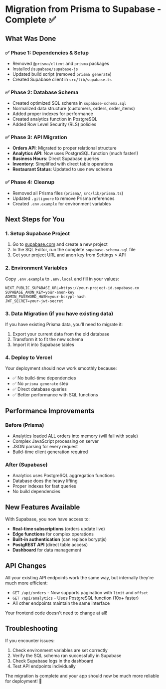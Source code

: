 # Migration from Prisma to Supabase - Complete ✅

## What Was Done

### ✅ Phase 1: Dependencies & Setup
- Removed `@prisma/client` and `prisma` packages
- Installed `@supabase/supabase-js`
- Updated build script (removed `prisma generate`)
- Created Supabase client in `src/lib/supabase.ts`

### ✅ Phase 2: Database Schema
- Created optimized SQL schema in `supabase-schema.sql`
- Normalized data structure (customers, orders, order_items)
- Added proper indexes for performance
- Created analytics function in PostgreSQL
- Added Row Level Security (RLS) policies

### ✅ Phase 3: API Migration
- **Orders API**: Migrated to proper relational structure
- **Analytics API**: Now uses PostgreSQL function (much faster!)
- **Business Hours**: Direct Supabase queries
- **Inventory**: Simplified with direct table operations
- **Restaurant Status**: Updated to use new schema

### ✅ Phase 4: Cleanup
- Removed all Prisma files (`prisma/`, `src/lib/prisma.ts`)
- Updated `.gitignore` to remove Prisma references
- Created `.env.example` for environment variables

## Next Steps for You

### 1. Setup Supabase Project
1. Go to [supabase.com](https://supabase.com) and create a new project
2. In the SQL Editor, run the complete `supabase-schema.sql` file
3. Get your project URL and anon key from Settings > API

### 2. Environment Variables
Copy `.env.example` to `.env.local` and fill in your values:
```env
NEXT_PUBLIC_SUPABASE_URL=https://your-project-id.supabase.co
SUPABASE_ANON_KEY=your-anon-key
ADMIN_PASSWORD_HASH=your-bcrypt-hash
JWT_SECRET=your-jwt-secret
```

### 3. Data Migration (if you have existing data)
If you have existing Prisma data, you'll need to migrate it:
1. Export your current data from the old database
2. Transform it to fit the new schema
3. Import it into Supabase tables

### 4. Deploy to Vercel
Your deployment should now work smoothly because:
- ✅ No build-time dependencies
- ✅ No `prisma generate` step
- ✅ Direct database queries
- ✅ Better performance with SQL functions

## Performance Improvements

### Before (Prisma)
- Analytics loaded ALL orders into memory (will fail with scale)
- Complex JavaScript processing on server
- JSON parsing for every request
- Build-time client generation required

### After (Supabase)
- Analytics uses PostgreSQL aggregation functions
- Database does the heavy lifting
- Proper indexes for fast queries
- No build dependencies

## New Features Available

With Supabase, you now have access to:
- **Real-time subscriptions** (orders update live)
- **Edge functions** for complex operations
- **Built-in authentication** (can replace bcryptjs)
- **PostgREST API** (direct table access)
- **Dashboard** for data management

## API Changes

All your existing API endpoints work the same way, but internally they're much more efficient:

- `GET /api/orders` - Now supports pagination with `limit` and `offset`
- `GET /api/analytics` - Uses PostgreSQL function (10x+ faster)
- All other endpoints maintain the same interface

Your frontend code doesn't need to change at all!

## Troubleshooting

If you encounter issues:
1. Check environment variables are set correctly
2. Verify the SQL schema ran successfully in Supabase
3. Check Supabase logs in the dashboard
4. Test API endpoints individually

The migration is complete and your app should now be much more reliable for deployment! 🚀